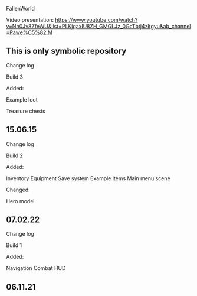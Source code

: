 FallenWorld

Video presentation: https://www.youtube.com/watch?v=Nh0Jv8ZfeWU&list=PLKjqaxlU8ZH_GMGLJz_0GcTbtj4zltgyu&ab_channel=Pawe%C5%82.M

This is only symbolic repository
--------------------------------

Change log

Build 3

Added:

Example loot

Treasure chests

15.06.15
-------------------------------------------------------------------------------------------------------------------------------------------------------------------------
Change log

Build 2

Added:

Inventory
Equipment
Save system
Example items
Main menu scene

Changed:

Hero model

07.02.22
-------------------------------------------------------------------------------------------------------------------------------------------------------------------------
Change log

Build 1

Added:

Navigation
Combat
HUD

06.11.21
-------------------------------------------------------------------------------------------------------------------------------------------------------------------------
